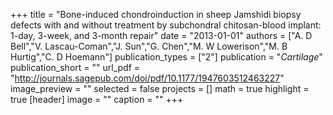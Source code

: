+++
title = "Bone-induced chondroinduction in sheep Jamshidi biopsy defects with and without treatment by subchondral chitosan-blood implant: 1-day, 3-week, and 3-month repair"
date = "2013-01-01"
authors = ["A. D Bell","V. Lascau-Coman","J. Sun","G. Chen","M. W Lowerison","M. B Hurtig","C. D Hoemann"]
publication_types = ["2"]
publication = "_Cartilage_"
publication_short = ""
url_pdf = "http://journals.sagepub.com/doi/pdf/10.1177/1947603512463227"
image_preview = ""
selected = false
projects = []
math = true
highlight = true
[header]
image = ""
caption = ""
+++

